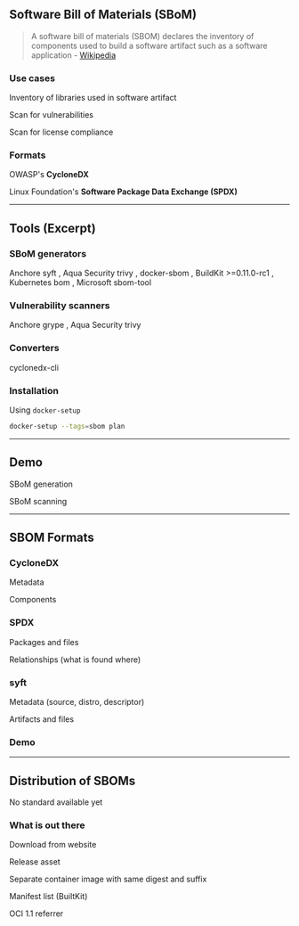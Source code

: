 ## Software Bill of Materials (SBoM)

<i class="fa-solid fa-quote-left fa-2x fa-pull-left"></i>

> A software bill of materials (SBOM) declares the inventory of components used to build a software artifact such as a software application - [Wikipedia](https://en.wikipedia.org/wiki/Software_supply_chain)

### Use cases

Inventory of libraries used in software artifact

Scan for vulnerabilities

Scan for license compliance

### Formats

OWASP's **CycloneDX** [](https://cyclonedx.org/)

Linux Foundation's **Software Package Data Exchange (SPDX)** [](https://spdx.dev/)

---

## Tools (Excerpt) [](https://cyclonedx.org/tool-center/)

### SBoM generators

Anchore syft [](https://github.com/anchore/syft), Aqua Security trivy [](https://github.com/aquasecurity/trivy), docker-sbom [](https://github.com/docker/sbom-cli-plugin), BuildKit >=0.11.0-rc1 [](https://github.com/moby/buildkit/blob/master/docs/attestation-storage.md), Kubernetes bom [](https://github.com/kubernetes-sigs/bom), Microsoft sbom-tool [](https://github.com/microsoft/sbom-tool)

### Vulnerability scanners

Anchore grype [](https://github.com/anchore/grype), Aqua Security trivy [](https://github.com/aquasecurity/trivy)

### Converters

cyclonedx-cli [](https://github.com/CycloneDX/cyclonedx-cli)

### Installation

Using `docker-setup` [](https://github.com/nicholasdille/docker-setup)

```bash
docker-setup --tags=sbom plan
```

---

## Demo [<i class="fa fa-comment-code"></i>](https://github.com/nicholasdille/container-slides/blob/master/170_supply_chain_security/sbom/sbom.demo "sbom.demo")

SBoM generation

SBoM scanning

---

## SBOM Formats

### CycloneDX

Metadata

Components

### SPDX

Packages and files

Relationships (what is found where)

### syft

Metadata (source, distro, descriptor)

Artifacts and files

### Demo [<i class="fa fa-comment-code"></i>](https://github.com/nicholasdille/container-slides/blob/master/170_supply_chain_security/sbom/formats.demo "formats.demo")

---

## Distribution of SBOMs

<i class="fa-duotone fa-sparkles fa-6x"></i> <!-- .element: style="float: right;" -->

No standard available yet

### What is out there

Download from website

Release asset

Separate container image with same digest and suffix

Manifest list (BuiltKit)

OCI 1.1 referrer
